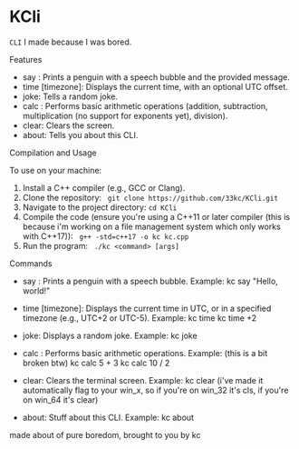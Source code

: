 # KCli

`CLI` I made because I was bored.

Features

- say <message>: Prints a penguin with a speech bubble and the provided message.
- time [timezone]: Displays the current time, with an optional UTC offset.
- joke: Tells a random joke.
- calc <num1> <operator> <num2>: Performs basic arithmetic operations (addition, subtraction, multiplication (no support for exponents yet), division).
- clear: Clears the screen.
- about: Tells you about this CLI.

Compilation and Usage

To use on your machine:

1. Install a C++ compiler (e.g., GCC or Clang).
2. Clone the repository:
  ``` git clone https://github.com/33kc/KCli.git```
3. Navigate to the project directory:
   ```cd KCli```
4. Compile the code (ensure you're using a C++11 or later compiler (this is because i'm working on a file management system which only works with C++17)):
  ``` g++ -std=c++17 -o kc kc.cpp```
5. Run the program:
  ``` ./kc <command> [args]```

Commands

- say <message>: Prints a penguin with a speech bubble. Example:
  kc say "Hello, world!"
  
- time [timezone]: Displays the current time in UTC, or in a specified timezone (e.g., UTC+2 or UTC-5). Example:
  kc time
  kc time +2

- joke: Displays a random joke. Example:
  kc joke

- calc <num1> <operator> <num2>: Performs basic arithmetic operations. Example: (this is a bit broken btw)
  kc calc 5 + 3
  kc calc 10 / 2

- clear: Clears the terminal screen. Example:
  kc clear
  (i've made it automatically flag to your win_x, so if you're on win_32 it's cls, if you're on win_64 it's clear)

- about: Stuff about this CLI. Example:
  kc about


made about of pure boredom, brought to you by kc
